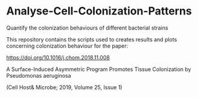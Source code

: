 # Analyse-Cell-Colonization-Patterns
Quantify the colonization behaviours of different bacterial strains





This repository contains the scripts used to creates results and plots concerning colonization behaviour for the paper:

https://doi.org/10.1016/j.chom.2018.11.008

A Surface-Induced Asymmetric Program Promotes Tissue Colonization by Pseudomonas aeruginosa

(Cell Host& Microbe; 2019, Volume 25, Issue 1)
